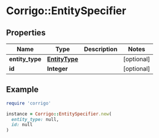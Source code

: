 # Corrigo::EntitySpecifier

## Properties

| Name | Type | Description | Notes |
| ---- | ---- | ----------- | ----- |
| **entity_type** | [**EntityType**](EntityType.md) |  | [optional] |
| **id** | **Integer** |  | [optional] |

## Example

```ruby
require 'corrigo'

instance = Corrigo::EntitySpecifier.new(
  entity_type: null,
  id: null
)
```

